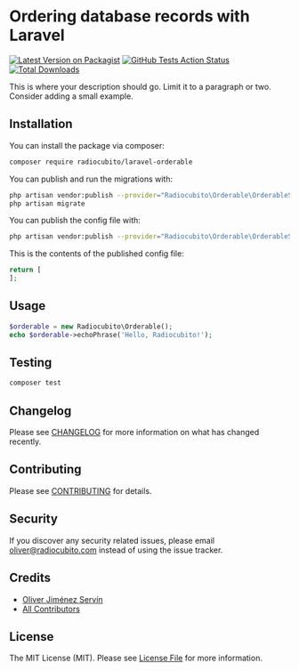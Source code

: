 # Ordering database records with Laravel

[![Latest Version on Packagist](https://img.shields.io/packagist/v/radiocubito/laravel-orderable.svg?style=flat-square)](https://packagist.org/packages/radiocubito/laravel-orderable)
[![GitHub Tests Action Status](https://img.shields.io/github/workflow/status/radiocubito/laravel-orderable/run-tests?label=tests)](https://github.com/radiocubito/laravel-orderable/actions?query=workflow%3Arun-tests+branch%3Amaster)
[![Total Downloads](https://img.shields.io/packagist/dt/radiocubito/laravel-orderable.svg?style=flat-square)](https://packagist.org/packages/radiocubito/laravel-orderable)


This is where your description should go. Limit it to a paragraph or two. Consider adding a small example.

## Installation

You can install the package via composer:

```bash
composer require radiocubito/laravel-orderable
```

You can publish and run the migrations with:

```bash
php artisan vendor:publish --provider="Radiocubito\Orderable\OrderableServiceProvider" --tag="migrations"
php artisan migrate
```

You can publish the config file with:
```bash
php artisan vendor:publish --provider="Radiocubito\Orderable\OrderableServiceProvider" --tag="config"
```

This is the contents of the published config file:

```php
return [
];
```

## Usage

``` php
$orderable = new Radiocubito\Orderable();
echo $orderable->echoPhrase('Hello, Radiocubito!');
```

## Testing

``` bash
composer test
```

## Changelog

Please see [CHANGELOG](CHANGELOG.md) for more information on what has changed recently.

## Contributing

Please see [CONTRIBUTING](CONTRIBUTING.md) for details.

## Security

If you discover any security related issues, please email oliver@radiocubito.com instead of using the issue tracker.

## Credits

- [Oliver Jiménez Servín](https://github.com/oliverds)
- [All Contributors](../../contributors)

## License

The MIT License (MIT). Please see [License File](LICENSE.md) for more information.
